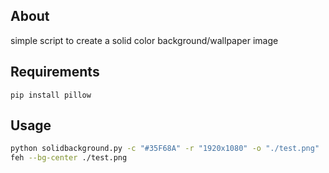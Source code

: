 ## About

simple script to create a solid color background/wallpaper image

## Requirements

```
pip install pillow
```

## Usage

```bash
python solidbackground.py -c "#35F68A" -r "1920x1080" -o "./test.png"
feh --bg-center ./test.png
```